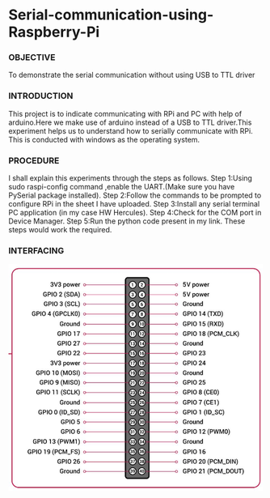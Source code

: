 # Serial-communication-using-Raspberry-Pi

### OBJECTIVE

To demonstrate the serial communication without using USB to TTL driver

### INTRODUCTION

This project is to indicate communicating with RPi and PC with help of arduino.Here we make use of arduino
instead of a USB to TTL driver.This experiment helps us to understand how to serially communicate with RPi.
This is conducted with windows as the operating system.

### PROCEDURE
I shall explain this experiments through the steps as follows.
Step 1:Using sudo raspi-config command ,enable the UART.(Make sure you have PySerial package installed).
Step 2:Follow the commands to be prompted to configure RPi in the sheet I have uploaded.
Step 3:Install any serial terminal PC application (in my case HW Hercules).
Step 4:Check for the COM port in Device Manager.
Step 5:Run the python code present in my link.
These steps would work the required.

### INTERFACING

<img src="images/pins.jpg">
